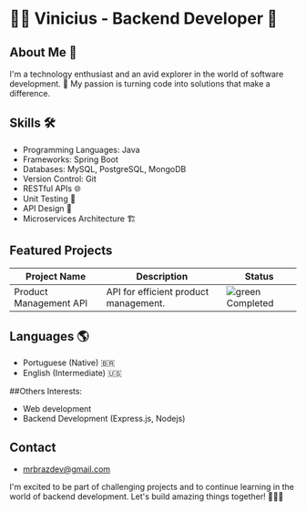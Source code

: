 # 👨‍💻 Vinicius - Backend Developer 👾

## About Me 🚀
I'm a technology enthusiast and an avid explorer in the world of software development. 🌟 My passion is turning code into solutions that make a difference. 

## Skills 🛠️
- Programming Languages: Java
- Frameworks: Spring Boot
- Databases: MySQL, PostgreSQL, MongoDB
- Version Control: Git
- RESTful APIs 🌐
- Unit Testing 🧪
- API Design 📏
- Microservices Architecture 🏗️

## Featured Projects

| Project Name            | Description                                           | Status       |
|-------------------------|-------------------------------------------------------|--------------|
| Product Management API  | API for efficient product management.                | ![green](https://via.placeholder.com/15/008000/000000?text=Completed) Completed |


## Languages 🌎
- Portuguese (Native) 🇧🇷
- English (Intermediate) 🇺🇸

##Others Interests:
- Web development
- Backend Development (Express.js, Nodejs)

## Contact
-  mrbrazdev@gmail.com

I'm excited to be part of challenging projects and to continue learning in the world of backend development. Let's build amazing things together! 🚀👨‍💻
